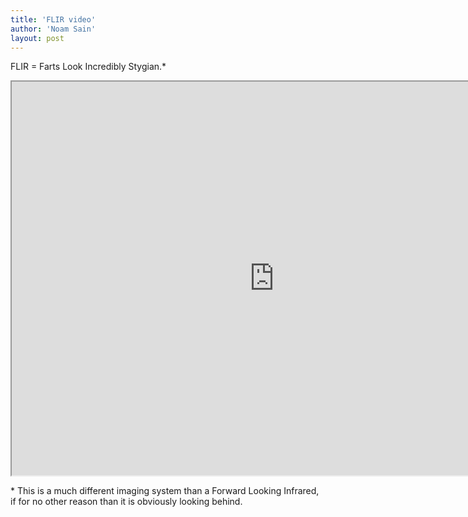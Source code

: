 ```yaml
---
title: 'FLIR video'
author: 'Noam Sain'
layout: post
---
```


FLIR = Farts Look Incredibly Stygian.\*

<iframe height="630" width="840" src="https://youtube.com/embed/IXfyVd27utY?feature=oembed" title="FLIR = Farts Look Incredibly Stygian"></iframe>

\* This is a much different imaging system than a Forward Looking Infrared, if for no other reason than it is obviously looking behind.

